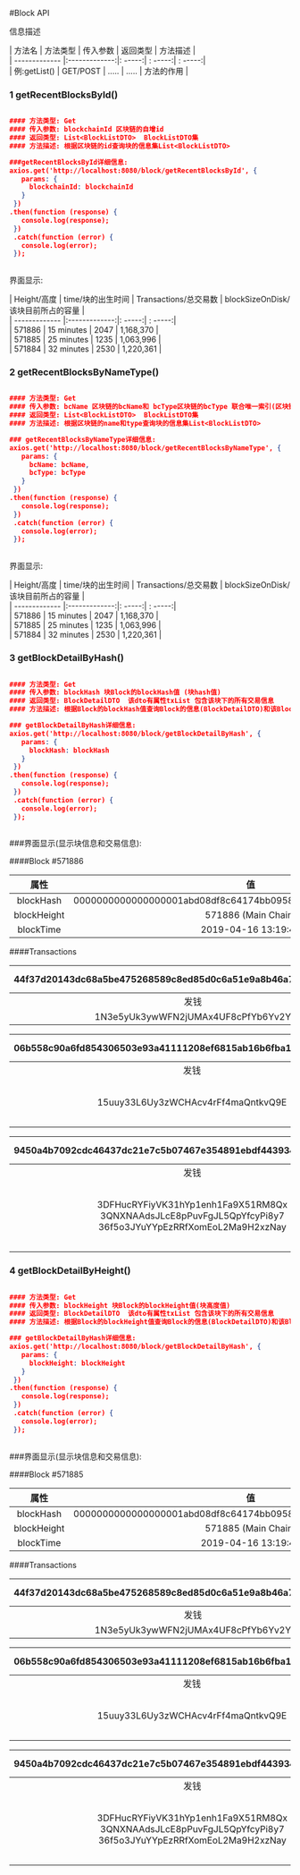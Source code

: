#Block API

信息描述  

| 方法名      | 方法类型        | 传入参数  | 返回类型  | 方法描述 |  
| ------------- |:-------------:|: -----:|  : -----:|  : -----:|  
| 例:getList()      | GET/POST | ..... |  ..... |  方法的作用 |  
 ### 1 getRecentBlocksById()
 ```json 

 #### 方法类型: Get   
 #### 传入参数: blockchainId 区块链的自增id 
 #### 返回类型: List<BlockListDTO>  BlockListDTO集 
 #### 方法描述: 根据区块链的id查询块的信息集List<BlockListDTO>
 
###getRecentBlocksById详细信息: 
axios.get('http://localhost:8080/block/getRecentBlocksById', {  
    params: {  
      blockchainId: blockchainId  
    }  
  })  
.then(function (response) {
    console.log(response);
  })
  .catch(function (error) {
    console.log(error);
  });
  
```

界面显示:    

| Height/高度      | time/块的出生时间        | Transactions/总交易数  | blockSizeOnDisk/该块目前所占的容量  |  
| ------------- |:-------------:|: -----:|  : -----:|   
| 571886      | 15 minutes  | 2047 |  1,168,370 |   
| 571885      | 25 minutes  | 1235 |  1,063,996 |   
| 571884      | 32 minutes  | 2530 |  1,220,361 | 


### 2 getRecentBlocksByNameType()

 ```json 

#### 方法类型: Get   
#### 传入参数: bcName 区块链的bcName和 bcType区块链的bcType 联合唯一索引(区块链的名字和类型)
#### 返回类型: List<BlockListDTO>  BlockListDTO集 
#### 方法描述: 根据区块链的name和type查询块的信息集List<BlockListDTO>

### getRecentBlocksByNameType详细信息: 
axios.get('http://localhost:8080/block/getRecentBlocksByNameType', {  
    params: {  
      bcName: bcName,
      bcType: bcType
    }  
  })  
.then(function (response) {
    console.log(response);
  })
  .catch(function (error) {
    console.log(error);
  });
  
```

界面显示:    

| Height/高度      | time/块的出生时间        | Transactions/总交易数  | blockSizeOnDisk/该块目前所占的容量  |  
| ------------- |:-------------:|: -----:|  : -----:|   
| 571886      | 15 minutes  | 2047 |  1,168,370 |   
| 571885      | 25 minutes  | 1235 |  1,063,996 |   
| 571884      | 32 minutes  | 2530 |  1,220,361 | 

### 3 getBlockDetailByHash()

 ```json 

#### 方法类型: Get   
#### 传入参数: blockHash 块Block的blockHash值 (块hash值)
#### 返回类型: BlockDetailDTO  该dto有属性txList 包含该块下的所有交易信息
#### 方法描述: 根据Block的blockHash值查询Block的信息(BlockDetailDTO)和该Block下的所有交易信息(txList)

### getBlockDetailByHash详细信息: 
axios.get('http://localhost:8080/block/getBlockDetailByHash', {  
    params: {  
      blockHash: blockHash
    }  
  })  
.then(function (response) {
    console.log(response);
  })
  .catch(function (error) {
    console.log(error);
  });
  
```

###界面显示(显示块信息和交易信息):    

####Block      #571886   

|  属性    | 值        |
| :-------------: |:-------------:| 
|    blockHash    | 0000000000000000001abd08df8c64174bb09584f00f035fca8694511c5374a0 |  
|    blockHeight    | 571886 (Main Chain) | 
|    blockTime    | 2019-04-16 13:19:44  |

####Transactions

|    44f37d20143dc68a5be475268589c8ed85d0c6a51e9a8b46a744eb2dc3d77aae      |  | 2019-04-16 13:19:44 |
| :-------------: |:-------------:| :-------------:| 
|    发钱    | 收钱  |  金额  |  
| 1N3e5yUk3ywWFN2jUMAx4UF8cPfYb6Yv2Y  | 1N3e5yUk3ywWFN2jUMAx4UF8cPfYb6Yv2Y  | 0.00090228BTC  |

|    06b558c90a6fd854306503e93a41111208ef6815ab16b6fba1d8d0ee70526b2a      |  | 2019-04-16 13:10:43 |
| :-------------: |:-------------:| :-------------:| 
|    发钱    | 收钱  |  金额  |  
| 15uuy33L6Uy3zWCHAcv4rFf4maQntkvQ9E  | 	1Gr1to27RbFA5NGyxw29Mcmgt8DRjaVhcs <br> 175mpHDwNb6cp9wrYZmw5rnxuqwqYthkWi   | 0.12862821 BTC <br> 0.00099454 BTC  |


|    9450a4b7092cdc46437dc21e7c5b07467e354891ebdf443934ba967904abcfcc      |  | 2019-04-16 13:17:44 |
| :-------------: |:-------------:| :-------------:| 
|    发钱    | 收钱  |  金额  |  
| 3DFHucRYFiyVK31hYp1enh1Fa9X51RM8Qx <br> 3QNXNAAdsJLcE8pPuvFgJL5QpYfcyPi8y7 <br> 36f5o3JYuYYpEzRRfXomEoL2Ma9H2xzNay | 3G1mnoEWbpn5gEH5o7dAqju3cQs1RD85j4 <br> 3NJ6GKoqQ5WwrhWctpic9jQctmRC5xGUJH <br> 3K7go7hk9Uez7agvxnEwRy1hEZcCyh4q5b   | 0.00477981 BTC <br> 0.00935576 BTC <br> 0.98782964 BTC |


### 4 getBlockDetailByHeight()

 ```json 

#### 方法类型: Get   
#### 传入参数: blockHeight 块Block的blockHeight值(块高度值)
#### 返回类型: BlockDetailDTO  该dto有属性txList 包含该块下的所有交易信息
#### 方法描述: 根据Block的blockHeight值查询Block的信息(BlockDetailDTO)和该Block下的所有交易信息(txList)

### getBlockDetailByHash详细信息: 
axios.get('http://localhost:8080/block/getBlockDetailByHash', {  
    params: {  
      blockHeight: blockHeight
    }  
  })  
.then(function (response) {
    console.log(response);
  })
  .catch(function (error) {
    console.log(error);
  });
  
```

###界面显示(显示块信息和交易信息):    

####Block      #571885  

|  属性    | 值        |
| :-------------: |:-------------:| 
|    blockHash    | 0000000000000000001abd08df8c64174bb09584f00f035fca8694511c5374a0 |  
|    blockHeight    | 571885 (Main Chain) | 
|    blockTime    | 2019-04-16 13:19:44  |

####Transactions

|    44f37d20143dc68a5be475268589c8ed85d0c6a51e9a8b46a744eb2dc3d77aae      |  | 2019-04-16 13:19:44 |
| :-------------: |:-------------:| :-------------:| 
|    发钱    | 收钱  |  金额  |  
| 1N3e5yUk3ywWFN2jUMAx4UF8cPfYb6Yv2Y  | 1N3e5yUk3ywWFN2jUMAx4UF8cPfYb6Yv2Y  | 0.00090228BTC  |

|    06b558c90a6fd854306503e93a41111208ef6815ab16b6fba1d8d0ee70526b2a      |  | 2019-04-16 13:10:43 |
| :-------------: |:-------------:| :-------------:| 
|    发钱    | 收钱  |  金额  |  
| 15uuy33L6Uy3zWCHAcv4rFf4maQntkvQ9E  | 	1Gr1to27RbFA5NGyxw29Mcmgt8DRjaVhcs <br> 175mpHDwNb6cp9wrYZmw5rnxuqwqYthkWi   | 0.12862821 BTC <br> 0.00099454 BTC  |


|    9450a4b7092cdc46437dc21e7c5b07467e354891ebdf443934ba967904abcfcc      |  | 2019-04-16 13:17:44 |
| :-------------: |:-------------:| :-------------:| 
|    发钱    | 收钱  |  金额  |  
| 3DFHucRYFiyVK31hYp1enh1Fa9X51RM8Qx <br> 3QNXNAAdsJLcE8pPuvFgJL5QpYfcyPi8y7 <br> 36f5o3JYuYYpEzRRfXomEoL2Ma9H2xzNay | 3G1mnoEWbpn5gEH5o7dAqju3cQs1RD85j4 <br> 3NJ6GKoqQ5WwrhWctpic9jQctmRC5xGUJH <br> 3K7go7hk9Uez7agvxnEwRy1hEZcCyh4q5b   | 0.00477981 BTC <br> 0.00935576 BTC <br> 0.98782964 BTC |
